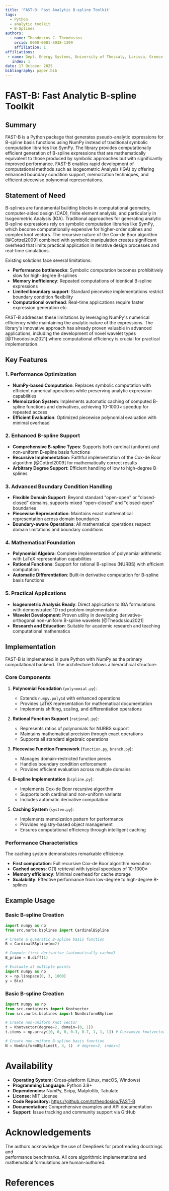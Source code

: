 ```yaml
---
title: 'FAST-B: Fast Analytic B-spline Toolkit'
tags:
  - Python
  - analytic toolkit
  - B-Splines
authors:
  - name: Theodosios C. Theodosiou
    orcid: 0000-0001-6938-1399
    affiliation: 1
affiliations:
 - name: Dept. Energy Systems, University of Thessaly, Larissa, Greece.
   index: 1
date: 17 October 2025
bibliography: paper.bib
---
```

# FAST-B: Fast Analytic B-spline Toolkit

## Summary

FAST-B is a Python package that generates pseudo-analytic expressions for 
B-spline basis functions using NumPy instead of traditional symbolic computation
libraries like SymPy. The library provides computationally efficient generation
of B-spline expressions that are mathematically equivalent to those produced by 
symbolic approaches but with significantly improved performance. FAST-B enables 
rapid development of computational methods such as Isogeometric Analysis (IGA) 
by offering enhanced boundary condition support, memoization techniques, and 
efficient piecewise polynomial representations.

## Statement of Need

B-splines are fundamental building blocks in computational geometry, 
computer-aided design (CAD), finite element analysis, and particularly in 
Isogeometric Analysis (IGA). Traditional approaches for generating analytic 
B-spline expressions rely on symbolic computation libraries like SymPy, 
which become computationally expensive for higher-order splines and complex 
knot vectors. The recursive nature of the Cox-de Boor algorithm [@Cottrel2009] 
combined with symbolic manipulation creates significant overhead that limits 
practical application in iterative design processes and real-time simulations.

Existing solutions face several limitations:
- **Performance bottlenecks**: Symbolic computation becomes prohibitively slow 
for high-degree B-splines
- **Memory inefficiency**: Repeated computations of identical B-spline 
expressions
- **Limited boundary support**: Standard piecewise implementations restrict 
boundary condition flexibility
- **Computational overhead**: Real-time applications require faster expression 
generation
etc.

FAST-B addresses these limitations by leveraging NumPy's numerical efficiency 
while maintaining the analytic nature of the expressions. The library's 
innovative approach has already proven valuable in advanced applications, 
including the development of novel wavelet types [@Theodosiou2021] where 
computational efficiency is crucial for practical implementation.

## Key Features

### 1. Performance Optimization
- **NumPy-based Computation**: Replaces symbolic computation with efficient 
numerical operations while preserving analytic expression capabilities
- **Memoization System**: Implements automatic caching of computed B-spline 
functions and derivatives, achieving 10-1000× speedup for repeated access
- **Efficient Evaluation**: Optimized piecewise polynomial evaluation with 
minimal overhead

### 2. Enhanced B-spline Support
- **Comprehensive B-spline Types**: Supports both cardinal (uniform) and 
non-uniform B-spline basis functions
- **Recursive Implementation**: Faithful implementation of the Cox-de Boor 
algorithm [@Cottrel2009] for mathematically correct results
- **Arbitrary Degree Support**: Efficient handling of low to high-degree 
B-splines

### 3. Advanced Boundary Condition Handling
- **Flexible Domain Support**: Beyond standard "open-open" or "closed-closed" 
domains, supports mixed "open-closed" and "closed-open" boundaries
- **Piecewise Representation**: Maintains exact mathematical representation 
across domain boundaries
- **Boundary-aware Operations**: All mathematical operations respect domain 
limitations and boundary conditions

### 4. Mathematical Foundation
- **Polynomial Algebra**: Complete implementation of polynomial arithmetic with 
LaTeX representation capabilities
- **Rational Functions**: Support for rational B-splines (NURBS) with efficient 
computation
- **Automatic Differentiation**: Built-in derivative computation for B-spline 
basis functions

### 5. Practical Applications
- **Isogeometric Analysis Ready**: Direct application to IGA formulations with 
demonstrated 1D rod problem implementation
- **Wavelet Development**: Proven utility in developing derivative-orthogonal 
non-uniform B-spline wavelets [@Theodosiou2021]
- **Research and Education**: Suitable for academic research and teaching 
computational mathematics

## Implementation

FAST-B is implemented in pure Python with NumPy as the primary computational 
backend. The architecture follows a hierarchical structure:

### Core Components

1. **Polynomial Foundation** (`polynomial.py`):
   - Extends `numpy.poly1d` with enhanced operations
   - Provides LaTeX representation for mathematical documentation
   - Implements shifting, scaling, and differentiation operations

2. **Rational Function Support** (`rational.py`):
   - Represents ratios of polynomials for NURBS support
   - Maintains mathematical precision through exact operations
   - Supports all standard algebraic operations

3. **Piecewise Function Framework** (`function.py`, `branch.py`):
   - Manages domain-restricted function pieces
   - Handles boundary condition enforcement
   - Provides efficient evaluation across multiple domains

4. **B-spline Implementation** (`bspline.py`):
   - Implements Cox-de Boor recursive algorithm
   - Supports both cardinal and non-uniform variants
   - Includes automatic derivative computation

5. **Caching System** (`system.py`):
   - Implements memoization pattern for performance
   - Provides registry-based object management
   - Ensures computational efficiency through intelligent caching

### Performance Characteristics

The caching system demonstrates remarkable efficiency:
- **First computation**: Full recursive Cox-de Boor algorithm execution
- **Cached access**: O(1) retrieval with typical speedups of 10-1000×
- **Memory efficiency**: Minimal overhead for cache storage
- **Scalability**: Effective performance from low-degree to high-degree B-splines

## Example Usage

### Basic B-spline Creation
```python
import numpy as np
from src.nurbs.bsplines import CardinalBSpline

# Create a quadratic B-spline basis function
B = CardinalBSpline(m=2)

# Compute first derivative (automatically cached)
B_prime = B.diff(1)

# Evaluate at multiple points
import numpy as np
x = np.linspace(0, 3, 1000)
y = B(x)
```

### Basic B-spline Creation
```python
import numpy as np
from src.containers import Knotvector
from src.nurbs.bsplines import NonUniformBSpline

# Create non-uniform knot vector
t = Knotvector(degree=2, domain=(0, 1))
t.items = np.array([0, 0, 0, 0.3, 0.7, 1, 1, 1]) # Customize knotvector

# Create non-uniform B-spline basis function
N = NonUniformBSpline(t, 3, 1)  # degree=2, index=1
```
# Availability
- **Operating System:** Cross-platform (Linux, macOS, Windows)
- **Programming Language:** Python 3.8+
- **Dependencies:** NumPy, Scipy, Matplotlib, Tabulate
- **License:** MIT License
- **Code Repository:** https://github.com/tctheodosiou/FAST-B
- **Documentation:** Comprehensive examples and API documentation 
- **Support:** Issue tracking and community support via GitHub

# Acknowledgements
The authors acknowledge the use of DeepSeek for proofreading docstrings and  
performance benchmarks. All core algorithmic implementations and mathematical 
formulations are human-authored.

# References
